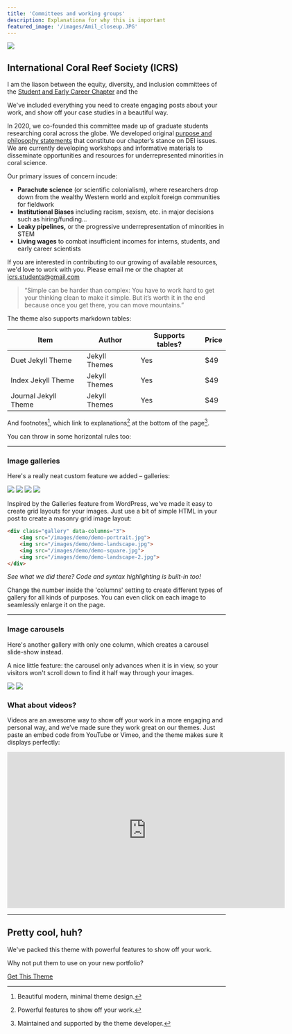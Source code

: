 ```yaml
---
title: 'Committees and working groups'
description: Explanationa for why this is important
featured_image: '/images/Amil_closeup.JPG'
---
```


![](/images/Amil_closeup.JPG)

## International Coral Reef Society (ICRS) 

I am the liason between the equity, diversity, and inclusion committees of the [Student and Early Career Chapter](https://www.coralreefstudents.org/)
and the 

We've included everything you need to create engaging posts about your work, and show off your case studies in a beautiful way.

In 2020, we co-founded this committee made up of graduate students researching coral across the globe. We developed original [purpose and philosophy 
statements](https://www.coralreefstudents.org/edi) that constitute our chapter’s stance on DEI issues. We are currently developing workshops and 
informative materials to disseminate opportunities and resources for underrepresented minorities in coral science.

Our primary issues of concern incude:

* **Parachute science** (or scientific colonialism), where researchers drop down from the wealthy Western world and exploit foreign communities for fieldwork
* **Institutional Biases** including racism, sexism, etc. in major decisions such as hiring/funding...
* **Leaky pipelines,** or the progressive underrepresentation of minorities in STEM
* **Living wages** to combat insufficient incomes for interns, students, and early career scientists


If you are interested in contributing to our growing of available resources, we'd love to work with you. Please email me or the chapter at icrs.students@gmail.com

> “Simple can be harder than complex: You have to work hard to get your thinking clean to make it simple. But it’s worth it in the end because once you get there, you can move mountains.”

The theme also supports markdown tables:

| Item                 | Author        | Supports tables? | Price |
|----------------------|---------------|------------------|-------|
| Duet Jekyll Theme    | Jekyll Themes | Yes              | $49   |
| Index Jekyll Theme   | Jekyll Themes | Yes              | $49   |
| Journal Jekyll Theme | Jekyll Themes | Yes              | $49   |

And footnotes[^1], which link to explanations[^2] at the bottom of the page[^3].

[^1]: Beautiful modern, minimal theme design.
[^2]: Powerful features to show off your work.
[^3]: Maintained and supported by the theme developer.

You can throw in some horizontal rules too:

---

### Image galleries

Here's a really neat custom feature we added – galleries:

<div class="gallery" data-columns="3">
	<img src="/images/demo/demo-portrait.jpg">
	<img src="/images/demo/demo-landscape.jpg">
	<img src="/images/demo/demo-square.jpg">
	<img src="/images/demo/demo-landscape-2.jpg">
</div>

Inspired by the Galleries feature from WordPress, we've made it easy to create grid layouts for your images. Just use a bit of simple HTML in your post to create a masonry grid image layout:

```html
<div class="gallery" data-columns="3">
    <img src="/images/demo/demo-portrait.jpg">
    <img src="/images/demo/demo-landscape.jpg">
    <img src="/images/demo/demo-square.jpg">
    <img src="/images/demo/demo-landscape-2.jpg">
</div>
```

*See what we did there? Code and syntax highlighting is built-in too!*

Change the number inside the 'columns' setting to create different types of gallery for all kinds of purposes. You can even click on each image to seamlessly enlarge it on the page.

---

### Image carousels

Here's another gallery with only one column, which creates a carousel slide-show instead.

A nice little feature: the carousel only advances when it is in view, so your visitors won't scroll down to find it half way through your images.

<div class="gallery" data-columns="1">
	<img src="/images/demo/demo-landscape.jpg">
	<img src="/images/demo/demo-landscape-2.jpg">
</div>

### What about videos?

Videos are an awesome way to show off your work in a more engaging and personal way, and we’ve made sure they work great on our themes. Just paste an embed code from YouTube or Vimeo, and the theme makes sure it displays perfectly:

<iframe src="https://player.vimeo.com/video/148003889" width="640" height="360" frameborder="0" allowfullscreen></iframe>

---

## Pretty cool, huh?

We've packed this theme with powerful features to show off your work.

Why not put them to use on your new portfolio?

<a href="https://jekyllthemes.io/theme/personal-website-jekyll-theme" class="button button--large">Get This Theme</a>
